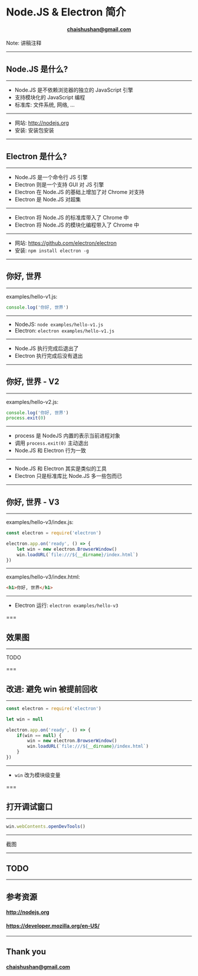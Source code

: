 <!--
// Copyright 2016 ChaiShushan <chaishushan{AT}gmail.com>. All rights reserved.
// Use of this source code is governed by a BSD-style
// license that can be found in the LICENSE file.
-->

<!-- ++++++++++++++++++++++++++++++++++++++++++++++++++++++++++++++++++++++  -->

<!-- *** 横向分隔, === 竖向分隔, --- 水平线, Note: 讲稿注释  -->

<!--
Reveal.js 可能会需要 AJAX 异步加载 Markdown 文件, 可以在当前目录启动一个 http 服务.

以下是常见的临时启动 http 服务器的方式:

	NodeJS
	npm install http-server -g
	http-server

	Python2
	python -m SimpleHTTPServer

	Python3
	python -m http.server

	Golang
	go run server.go

启动后, 本地可以访问 http://127.0.0.1:port, 其中 port 为端口号, 命令行有提示.

幻灯片操作: F键全屏, S键显示注解, ESC大纲模式, ESC退出全屏或大纲模式, ?显示帮助

-->

<!-- ++++++++++++++++++++++++++++++++++++++++++++++++++++++++++++++++++++++  -->

# Node.JS & Electron 简介

<h4 style="text-align:center;">
	<a href="https://github.com/chai2010" target="_blank">
		chaishushan@gmail.com
	</a>
</h4>

Note: 讲稿注释

<!-- ++++++++++++++++++++++++++++++++++++++++++++++++++++++++++++++++++++++  -->
***

## Node.JS 是什么?

---

- Node.JS 是不依赖浏览器的独立的 JavaScript 引擎
- 支持模块化的 JavaScript 编程
- 标准库: 文件系统, 网络, ...

---

- 网站: http://nodejs.org
- 安装: 安装包安装

<!-- ++++++++++++++++++++++++++++++++++++++++++++++++++++++++++++++++++++++  -->
***

## Electron 是什么?

---

- Node.JS 是一个命令行 JS 引擎
- Electron 则是一个支持 GUI 对 JS 引擎
- Electron 在 Node.JS 的基础上增加了对 Chrome 对支持
- Electron 是 Node.JS 对超集

---

- Electron 将 Node.JS 的标准库带入了 Chrome 中
- Electron 将 Node.JS 的模块化编程带入了 Chrome 中

---

- 网站: https://github.com/electron/electron
- 安装: `npm install electron -g`

<!-- ++++++++++++++++++++++++++++++++++++++++++++++++++++++++++++++++++++++  -->
***

## 你好, 世界

---

examples/hello-v1.js:

```js
console.log('你好, 世界')
```

---

- NodeJS: `node examples/hello-v1.js`
- Electron: `electron examples/hello-v1.js`

---

- Node.JS 执行完成后退出了
- Electron 执行完成后没有退出

<!-- ++++++++++++++++++++++++++++++++++++++++++++++++++++++++++++++++++++++  -->
***

## 你好, 世界 - V2

---

examples/hello-v2.js:

```js
console.log('你好, 世界')
process.exit(0)
```

---

- process 是 NodeJS 内置的表示当前进程对象
- 调用 `process.exit(0)` 主动退出
- Node.JS 和 Electron 行为一致

---

- Node.JS 和 Electron 其实是类似的工具
- Electron 只是标准库比 Node.JS 多一些包而已


<!-- ++++++++++++++++++++++++++++++++++++++++++++++++++++++++++++++++++++++  -->
***

## 你好, 世界 - V3

---

examples/hello-v3/index.js:

```js
const electron = require('electron')

electron.app.on('ready', () => {
	let win = new electron.BrowserWindow()
	win.loadURL(`file:///${__dirname}/index.html`)
})
```
---

examples/hello-v3/index.html:

```html
<h1>你好, 世界</h1>
```

---

- Electron 运行: `electron examples/hello-v3`

===

## 效果图
---

TODO

===

## 改进: 避免 win 被提前回收

---

```js
const electron = require('electron')

let win = null

electron.app.on('ready', () => {
	if(win == null) {
		win = new electron.BrowserWindow()
		win.loadURL(`file:///${__dirname}/index.html`)
	}
})
```

---

- `win` 改为模块级变量


===

## 打开调试窗口

---

```js
win.webContents.openDevTools()
```

---

截图


<!-- ++++++++++++++++++++++++++++++++++++++++++++++++++++++++++++++++++++++  -->
***

## TODO


<!-- ++++++++++++++++++++++++++++++++++++++++++++++++++++++++++++++++++++++  -->
***

## 参考资源

#### http://nodejs.org

#### https://developer.mozilla.org/en-US/

<!-- ++++++++++++++++++++++++++++++++++++++++++++++++++++++++++++++++++++++  -->
***

## Thank you

#### [chaishushan@gmail.com](https://github.com/chai2010)

<!-- ++++++++++++++++++++++++++++++++++++++++++++++++++++++++++++++++++++++  -->
